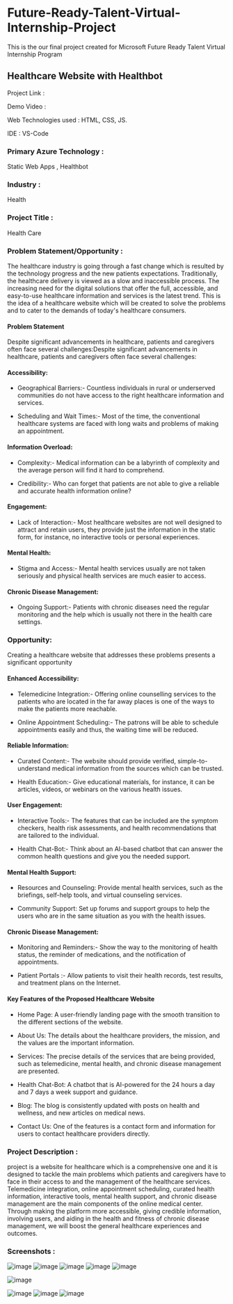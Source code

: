 # Future-Ready-Talent-Virtual-Internship-Project
This is the our final project created for Microsoft Future Ready Talent Virtual Internship Program
## Healthcare Website with Healthbot
Project Link :

Demo Video :

Web Technologies used : HTML, CSS, JS.

IDE : VS-Code

### Primary Azure Technology :
Static Web Apps , Healthbot

### Industry :
Health

### Project Title :
Health Care

### Problem Statement/Opportunity :
The healthcare industry is going through a fast change which is resulted by the technology progress and the new patients expectations. Traditionally, the healthcare delivery is viewed as a slow and inaccessible process. The increasing need for the digital solutions that offer the full, accessible, and easy-to-use healthcare information and services is the latest trend. This is the idea of a healthcare website which will be created to solve the problems and to cater to the demands of today's healthcare consumers.

#### Problem Statement

Despite significant advancements in healthcare, patients and caregivers often face several challenges:Despite significant advancements in healthcare, patients and caregivers often face several challenges:

#### Accessibility:

* Geographical Barriers:- Countless individuals in rural or underserved communities do not have access to the right healthcare information and services.

* Scheduling and Wait Times:- Most of the time, the conventional healthcare systems are faced with long waits and problems of making an appointment.

#### Information Overload:

* Complexity:- Medical information can be a labyrinth of complexity and the average person will find it hard to comprehend.

* Credibility:- Who can forget that patients are not able to give a reliable and accurate health information online?

#### Engagement:

* Lack of Interaction:- Most healthcare websites are not well designed to attract and retain users, they provide just the information in the static form, for instance, no interactive tools or personal experiences.

#### Mental Health:

* Stigma and Access:- Mental health services usually are not taken seriously and physical health services are much easier to access.

#### Chronic Disease Management:

* Ongoing Support:- Patients with chronic diseases need the regular monitoring and the help which is usually not there in the health care settings.

### Opportunity:
 
Creating a healthcare website that addresses these problems presents a significant opportunity
 
#### Enhanced Accessibility:
 
* Telemedicine Integration:- Offering online counselling services to the patients who are located in the far away places is one of the ways to make the patients more reachable.
 
* Online Appointment Scheduling:- The patrons will be able to schedule appointments easily and thus, the waiting time will be reduced.
  
#### Reliable Information:
 
* Curated Content:- The website should provide verified, simple-to-understand medical information from the sources which can be trusted.
 
* Health Education:- Give educational materials, for instance, it can be articles, videos, or webinars on the various health issues.
 
#### User Engagement:
 
* Interactive Tools:- The features that can be included are the symptom checkers, health risk assessments, and health recommendations that are tailored to the individual.
 
* Health Chat-Bot:- Think about an AI-based chatbot that can answer the common health questions and give you the needed support.
 
#### Mental Health Support:
  
* Resources and Counseling: Provide mental health services, such as the briefings, self-help tools, and virtual counseling services.
 
* Community Support: Set up forums and support groups to help the users who are in the same situation as you with the health issues.
 
#### Chronic Disease Management:
 
* Monitoring and Reminders:- Show the way to the monitoring of health status, the reminder of medications, and the notification of appointments.

* Patient Portals :- Allow patients to visit their health records, test results, and treatment plans on the Internet.
 
 #### Key Features of the Proposed Healthcare Website
 
* Home Page: A user-friendly landing page with the smooth transition to the different sections of the website.
 
* About Us: The details about the healthcare providers, the mission, and the values are the important information.
 
* Services: The precise details of the services that are being provided, such as telemedicine, mental health, and chronic disease management are presented.
 
* Health Chat-Bot: A chatbot that is AI-powered for the 24 hours a day and 7 days a week support and guidance.
 
* Blog: The blog is consistently updated with posts on health and wellness, and new articles on medical news.
 
* Contact Us: One of the features is a contact form and information for users to contact healthcare providers directly.

### Project Description :
project is a website for healthcare which is a comprehensive one and it is designed to tackle the main problems which patients and caregivers have to face in their access to and the management of the healthcare services. Telemedicine integration, online appointment scheduling, curated health information, interactive tools, mental health support, and chronic disease management are the main components of the online medical center. Through making the platform more accessible, giving credible information, involving users, and aiding in the health and fitness of chronic disease management, we will boost the general healthcare experiences and outcomes.

### Screenshots :
![image](https://github.com/Ravik30/Future-Ready-Talent-Virtual-Internship-Project/assets/96697080/6b5ecfa1-9c91-49bb-9d43-44b57db113d2)
![image](https://github.com/Ravik30/Future-Ready-Talent-Virtual-Internship-Project/assets/96697080/6eef8aa6-b6fb-4d18-a722-c63b3772ddf5)
![image](https://github.com/Ravik30/Future-Ready-Talent-Virtual-Internship-Project/assets/96697080/f72de859-fc98-43ba-9d22-079e3579dbd1)
![image](https://github.com/Ravik30/Future-Ready-Talent-Virtual-Internship-Project/assets/96697080/db58a3b0-e578-4967-9ce9-0c907c5c6bc1)
![image](https://github.com/Ravik30/Future-Ready-Talent-Virtual-Internship-Project/assets/96697080/bdf10b1f-8e77-4973-8d62-442cfc0bb5a1)

![image](https://github.com/Ravik30/Future-Ready-Talent-Virtual-Internship-Project/assets/96697080/f00570d7-2881-4462-a8fd-30bd1c874d02)

![image](https://github.com/Ravik30/Future-Ready-Talent-Virtual-Internship-Project/assets/96697080/eba68058-82fd-451f-849d-99485cb81bc8)
![image](https://github.com/Ravik30/Future-Ready-Talent-Virtual-Internship-Project/assets/96697080/7472ae04-c3f4-468a-b7d0-a3ba8ab5713f)
![image](https://github.com/Ravik30/Future-Ready-Talent-Virtual-Internship-Project/assets/96697080/e49c8f4a-0441-4855-9969-2732637f155e)






